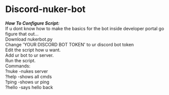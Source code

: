 # Discord-nuker-bot

***How To Configure Script:*** <br>
If u dont know how to make the basics for the bot inside developer portal go figure that out...
<br>
Download nukerbot.py
<br>
Change 'YOUR DISCORD BOT TOKEN' to ur discord bot token
<br>
Edit the script how u want.
<br>
Add ur bot to ur server.
<br>
Run the script.
<br>
Commands:
<br>
?nuke -nukes server
<br>
?help -shows all cmds
<br>
?ping -shows ur ping
<br>
?hello -says hello back
